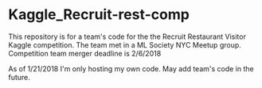 # Kaggle_Recruit-rest-comp
This repository is for a team's code for the the Recruit Restaurant Visitor Kaggle competition. 
The team met in a ML Society NYC Meetup group.
Competition team merger deadline is 2/6/2018

As of 1/21/2018 I'm only hosting my own code. May add team's code in the future.
